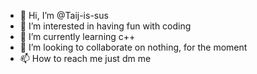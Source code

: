 - 👋 Hi, I’m @Taij-is-sus
- 👀 I’m interested in having fun with coding
- 🌱 I’m currently learning c++
- 💞️ I’m looking to collaborate on nothing, for the moment
- 📫 How to reach me just dm me
